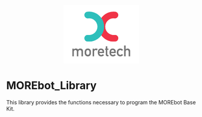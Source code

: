 <p align="center">
  <img src="/images/logo.png" alt="MORE_Technologies" width="200"/>
</p>


# MOREbot_Library


This library provides the functions necessary to program the MOREbot Base Kit.